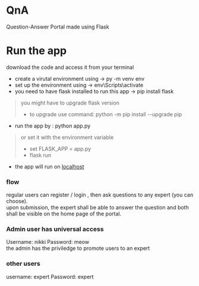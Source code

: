 # QnA
Question-Answer Portal made using Flask

# Run the app
download the code and access it from your terminal 
- create a virutal environment using -> py -m venv env 
- set up the environment using -> env\Scripts\activate    
- you need to have flask installed to run this app  ->  pip install flask 
> you might have to upgrade flask version 
> - to upgrade use command: python -m pip install --upgrade pip
- run the app by : python app.py
> or set it with the environment variable
> - set FLASK_APP = app.py
> - flask run 
- the app will run on [localhost](http://127.0.0.1:5000/)


### flow 
regular users can register / login , then ask questions to any expert (you can choose). <br/> 
upon submission, the expert shall be able to answer the question and both shall be visible on the home page of the portal.

### Admin user has universal access
Username: nikki <t/><t/> Password: meow  <br/>
the admin has the priviledge to promote users to an expert

### other users 
username: expert <t/><t/> Password: expert <br/>

